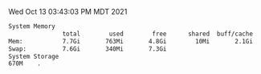 Wed Oct 13 03:43:03 PM MDT 2021
```bash
System Memory
               total        used        free      shared  buff/cache   available
Mem:           7.7Gi       763Mi       4.8Gi        10Mi       2.1Gi       6.6Gi
Swap:          7.6Gi       340Mi       7.3Gi
System Storage
670M	.
```
```bash

